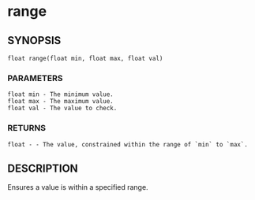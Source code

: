 # range

## SYNOPSIS

    float range(float min, float max, float val)

### PARAMETERS

    float min - The minimum value.
    float max - The maximum value.
    float val - The value to check.

### RETURNS

    float - - The value, constrained within the range of `min` to `max`.

## DESCRIPTION

Ensures a value is within a specified range.
